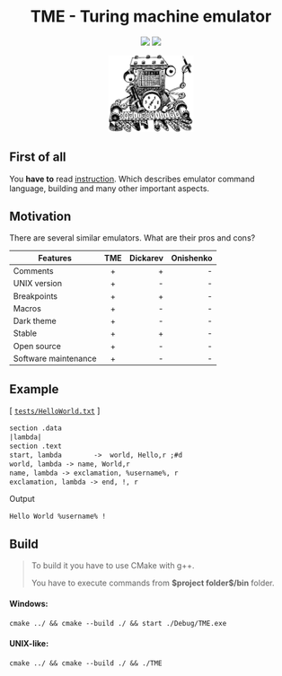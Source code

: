 # <h1 align="center">TME - Turing machine emulator</h1>

<p align="center">
<img src="https://img.shields.io/badge/C%2B%2B-11-ff69b4">
<img src="https://img.shields.io/badge/License-MIT-brightgreen">
</p>

<p align="center">
<img src="./logo.jpg" width="30%">
</p>



## **First of all**
You **have to** read <a href="https://github.com/Kaifolog/TME/raw/master/instruction.pdf">instruction</a>. Which describes emulator command language, building and many other important aspects.


## Motivation

There are several similar emulators. What are their pros and cons?

| Features       | TME                | Dickarev | Onishenko |
| -------------- |:------------------:| --------:| ---------:|
| Comments       | +                  |     +    |     -     |
| UNIX version   | +                  |     -    |     -     |
| Breakpoints    | +                  |     +    |     -     |
| Macros         | +                  |     -    |     -     |
| Dark theme     | +                  |     -    |     -     |
| Stable         | +                  |     +    |     -     |
| Open source    | +                  |     -    |     -     |
| Software maintenance  | +                  |     -    |     -     |


## Example
[ [`tests/HelloWorld.txt`](tests/HelloWorld.txt) ]
```
section .data
|lambda|
section .text
start, lambda    	 ->  world, Hello,r	;#d
world, lambda -> name, World,r
name, lambda -> exclamation, %username%, r
exclamation, lambda -> end, !, r
```
<summary>Output</summary>

```
Hello World %username% !
```

## Build
>To build it you have to use CMake with g++.<p>
You have to execute commands from __\$project folder\$/bin__ folder.



#### **Windows:**
```
cmake ../ && cmake --build ./ && start ./Debug/TME.exe
```

#### **UNIX-like:**
```
cmake ../ && cmake --build ./ && ./TME
```
